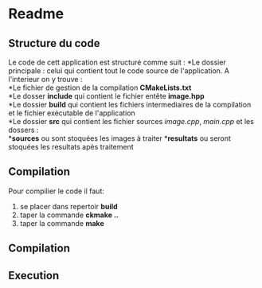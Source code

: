 # Readme 


## Structure du code 
Le code de cett application est structuré comme suit : 
*Le dossier principale : celui qui contient tout le code source de l'application. A l'interieur on y trouve :  
	*Le fichier de gestion de la compilation __CMakeLists.txt__  
	*Le dosser __include__ qui contient le fichier entête __image.hpp__  
	*Le dossier __build__ qui contient les fichiers intermediaires de la compilation et le fichier exécutable de l'application  
	*Le dossier __src__ qui contient les fichier sources *image.cpp*, *main.cpp* et les dossers :   
		*__sources__ ou sont stoquées les images à traiter 
		*__resultats__ ou seront stoquées les resultats apès traitement

## Compilation 
Pour compilier le code il faut:  
1. se placer dans repertoir __build__ 
2. taper la commande __ckmake ..__  
3. taper la commande __make__  
 


## Compilation 


## Execution 


